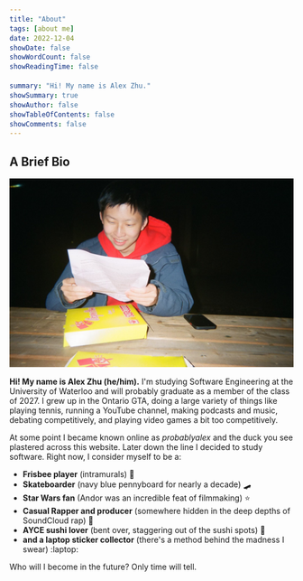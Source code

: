 ```yaml
---
title: "About"
tags: [about me]
date: 2022-12-04
showDate: false
showWordCount: false
showReadingTime: false

summary: "Hi! My name is Alex Zhu."
showSummary: true
showAuthor: false
showTableOfContents: false
showComments: false
---
```

## A Brief Bio

![Polaroid picture of Alex Zhu reading something outside of Waterloo Campus Pizza.](pizza.jpg "Waterloo Campus Pizza, 2022")

**Hi! My name is Alex Zhu (he/him).** I'm studying Software Engineering at the University of Waterloo and will probably graduate as a member of the class of 2027. I grew up in the Ontario GTA, doing a large variety of things like playing tennis, running a YouTube channel, making podcasts and music, debating competitively, and playing video games a bit too competitively.

At some point I became known online as *probablyalex* and the duck you see plastered across this website. Later down the line I decided to study software. Right now, I consider myself to be a:
- **Frisbee player** (intramurals) :flying_disc:
- **Skateboarder** (navy blue pennyboard for nearly a decade) :skateboard:
- **Star Wars fan** (Andor was an incredible feat of filmmaking) :star:
- **Casual Rapper and producer** (somewhere hidden in the deep depths of SoundCloud rap) :microphone:
- **AYCE sushi lover** (bent over, staggering out of the sushi spots) :sushi:
- **and a laptop sticker collector** (there's a method behind the madness I swear) :laptop:

Who will I become in the future? Only time will tell.